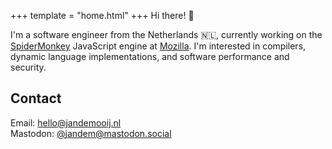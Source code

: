 +++
template = "home.html"
+++
Hi there! 👋

I'm a software engineer from the Netherlands 🇳🇱, currently working on the [SpiderMonkey](https://spidermonkey.dev) JavaScript engine at [Mozilla](https://www.mozilla.org). I'm interested in compilers, dynamic language implementations, and software performance and security.

## Contact
Email: [hello@jandemooij.nl](mailto:hello@jandemooij.nl)<br>
Mastodon: [@jandem@mastodon.social](https://mastodon.social/@jandem)
